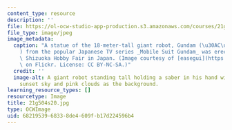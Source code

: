 ```yaml
---
content_type: resource
description: ''
file: https://ol-ocw-studio-app-production.s3.amazonaws.com/courses/21g-504-japanese-iv-spring-2020/6821953968338de4609fb17d224596b4_21g504s20.jpg
file_type: image/jpeg
image_metadata:
  caption: "A statue of the 18-meter-tall giant robot, Gundam (\u30AC\u30F3\u30C0\u30E0\
    ) from the popular Japanese TV series _Mobile Suit Gundam_ was erected at the\
    \ Shizuoka Hobby Fair in Japan. (Image courtesy of [easegui](https://www.flickr.com/photos/easegui/6001070272/)\
    \ on Flickr. License: CC BY-NC-SA.)"
  credit: ''
  image-alt: A giant robot standing tall holding a saber in his hand with a purple
    sunset sky and pink clouds as the background.
learning_resource_types: []
resourcetype: Image
title: 21g504s20.jpg
type: OCWImage
uid: 68219539-6833-8de4-609f-b17d224596b4
---
```

